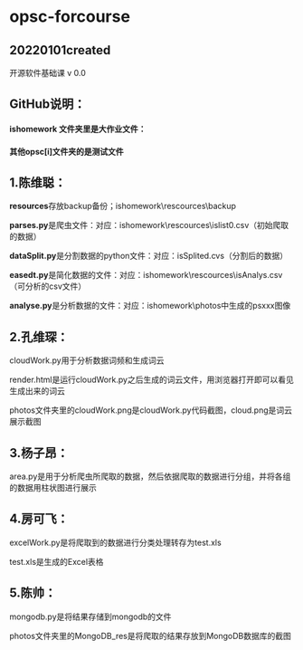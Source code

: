 # opsc-forcourse
20220101created
------------------------------------------------------------------------
开源软件基础课 v 0.0

## GitHub说明：

#### **ishomework** 文件夹里是**大作业文件**：

#### 其他opsc[i]文件夹的是测试文件

## 1.陈维聪：

**resources**存放backup备份；ishomework\rescources\backup

**parses.py**是爬虫文件：对应：ishomework\rescources\islist0.csv（初始爬取的数据）

**dataSplit.py**是分割数据的python文件：对应：isSplited.cvs（分割后的数据）

**easedt.py**是简化数据的文件：对应：ishomework\rescources\isAnalys.csv（可分析的csv文件）

**analyse.py**是分析数据的文件：对应：ishomework\photos中生成的psxxx图像

## 2.孔维琛：

cloudWork.py用于分析数据词频和生成词云

render.html是运行cloudWork.py之后生成的词云文件，用浏览器打开即可以看见生成出来的词云

photos文件夹里的cloudWork.png是cloudWork.py代码截图，cloud.png是词云展示截图

## 3.杨子昂：

area.py是用于分析爬虫所爬取的数据，然后依据爬取的数据进行分组，并将各组的数据用柱状图进行展示

## 4.房可飞：

excelWork.py是将爬取到的数据进行分类处理转存为test.xls

test.xls是生成的Excel表格

## 5.陈帅：
mongodb.py是将结果存储到mongodb的文件

photos文件夹里的MongoDB_res是将爬取的结果存放到MongoDB数据库的截图




